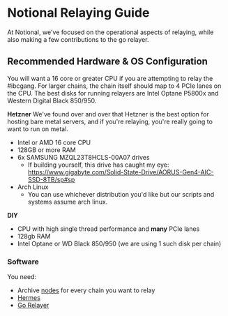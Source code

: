 # Notional Relaying Guide

At Notional, we've focused on the operational aspects of relaying, while also making a few contributions to the go relayer.  


## Recommended Hardware & OS Configuration
You will want a 16 core or greater CPU if you are attempting to relay the #ibcgang.  For larger chains, the chain itself should map to 4 PCIe lanes on the CPU.  The best disks for running relayers are Intel Optane P5800x and Western Digital Black 850/950.


**Hetzner**
We've found over and over that Hetzner is the best option for hosting bare metal servers, and if you're relaying, you're really going to want to run on metal. 

* Intel or AMD 16 core CPU
* 128GB or more RAM
* 6x SAMSUNG MZQL23T8HCLS-00A07 drives
    * If building yourself, this drive has caught my eye: https://www.gigabyte.com/Solid-State-Drive/AORUS-Gen4-AIC-SSD-8TB/sp#sp
* Arch Linux
  * You can use whichever distribution you'd like but our scripts and systems assume arch linux.  

**DIY**
* CPU with high single thread performance and **many** PCIe lanes
* 128gb RAM
* Intel Optane or WD Black 850/950 (we are using 1 such disk per chain)

### Software
You need:

* Archive [nodes](../node-setup) for every chain you want to relay
* [Hermes](./hermes)
* [Go Relayer](./rly)

